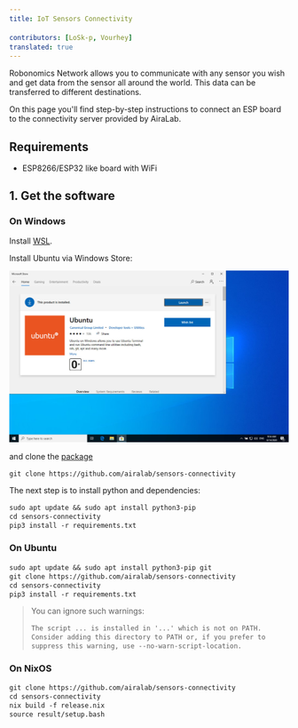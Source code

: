 ```yaml
---
title: IoT Sensors Connectivity 
 
contributors: [LoSk-p, Vourhey]
translated: true
---
```


Robonomics Network allows you to communicate with any sensor you wish and get data from the sensor all around the world. This data can be transferred to different destinations.

On this page you'll find step-by-step instructions to connect an ESP board to the connectivity server provided by AiraLab.

## Requirements

* ESP8266/ESP32 like board with WiFi

## 1. Get the software

### On Windows

Install [WSL](https://docs.microsoft.com/en-us/windows/wsl/install-win10).

Install Ubuntu via Windows Store:

![Windows Store](../images/windows_store.jpg "Windows Store")

and clone the [package](https://github.com/airalab/sensors-connectivity)

```
git clone https://github.com/airalab/sensors-connectivity
```

The next step is to install python and dependencies:

```
sudo apt update && sudo apt install python3-pip
cd sensors-connectivity
pip3 install -r requirements.txt
```

### On Ubuntu

```
sudo apt update && sudo apt install python3-pip git
git clone https://github.com/airalab/sensors-connectivity
cd sensors-connectivity
pip3 install -r requirements.txt
```

> You can ignore such warnings:
>
> ```
> The script ... is installed in '...' which is not on PATH.
> Consider adding this directory to PATH or, if you prefer to suppress this warning, use --no-warn-script-location.
> ```

### On NixOS

```
git clone https://github.com/airalab/sensors-connectivity
cd sensors-connectivity
nix build -f release.nix
source result/setup.bash
```
